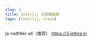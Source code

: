 ```yaml
---
slug: 2
title: Intellij 全家桶破解
tags: [intellij, crack]
---
```


ja-netfilter-all（推荐） https://3.jetbra.in